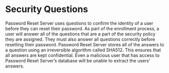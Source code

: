 [title]: # (Security Questions)
[tags]: # (questions)
[priority]: # (1)
# Security Questions

Password Reset Server uses questions to confirm the identity of a user before they can reset their
password. As part of the enrollment process, a user will answer all of the questions that are a part of the
security policy they are assigned. They must also answer all questions correctly before resetting their
password.
Password Reset Server stores all of the answers to a question using an irreversible algorithm called SHA512. This ensures that all answers are kept confidential. Even a malicious user that has access to
Password Reset Server’s database will be unable to extract the users’ answers.